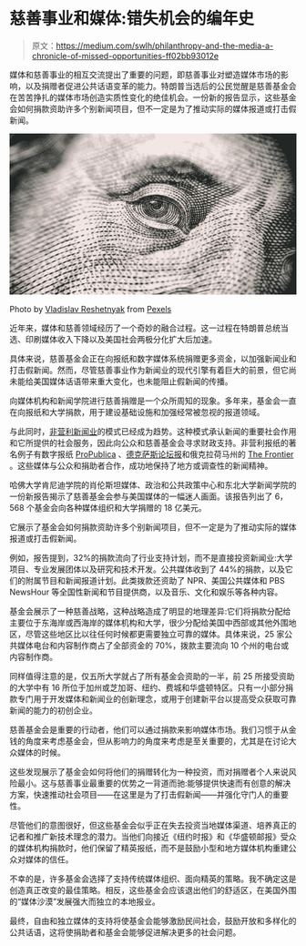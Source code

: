 # 慈善事业和媒体:错失机会的编年史

> 原文：<https://medium.com/swlh/philanthropy-and-the-media-a-chronicle-of-missed-opportunities-ff02bb93012e>

媒体和慈善事业的相互交流提出了重要的问题，即慈善事业对塑造媒体市场的影响，以及捐赠者促进公共话语变革的能力。特朗普当选后的公民觉醒是慈善基金会在苦苦挣扎的媒体市场创造实质性变化的绝佳机会。一份新的报告显示，这些基金会如何捐款资助许多个别新闻项目，但不一定是为了推动实际的媒体报道或打击假新闻。

![](img/34b2c2489949f92382846f735e40cf81.png)

Photo by [Vladislav Reshetnyak](https://www.pexels.com/@vladislav-reshetnyak-66283?utm_content=attributionCopyText&utm_medium=referral&utm_source=pexels) from [Pexels](https://www.pexels.com/photo/full-frame-shot-of-eye-251287/?utm_content=attributionCopyText&utm_medium=referral&utm_source=pexels)

近年来，媒体和慈善领域经历了一个奇妙的融合过程。这一过程在特朗普总统当选、印刷媒体收入下降以及美国社会两极分化扩大后加速。

具体来说，慈善基金会正在向报纸和数字媒体系统捐赠更多资金，以加强新闻业和打击假新闻。然而，尽管慈善事业作为新闻业的现代引擎有着巨大的前景，但它尚未能给美国媒体话语带来重大变化，也未能阻止假新闻的传播。

向媒体机构和新闻学院进行慈善捐赠是一个众所周知的现象。多年来，基金会一直在向报纸和大学捐款，用于建设基础设施和加强经常被忽视的报道领域。

与此同时，[非营利新闻业](/@shani_15622/the-curious-incident-of-nonprofit-journalism-b89af6624729?source=friends_link&sk=ac45540200792d9c5c82fa6f503c01d3)的模式已经成为趋势。这种模式承认新闻的重要社会作用和它所提供的社会服务，因此向公众和慈善基金会寻求财政支持。非营利报纸的著名例子有数字报纸 [ProPublica](https://www.propublica.org/) 、[德克萨斯论坛报](https://www.texastribune.org/)和俄克拉荷马州的 [The Frontier](https://www.readfrontier.org/) 。这些媒体与公众和捐助者合作，成功地保持了地方或调查性的新闻精神。

哈佛大学肯尼迪学院的肖伦斯坦媒体、政治和公共政策中心和东北大学新闻学院的一份新报告揭示了慈善基金会参与美国媒体的一幅迷人画面。该报告列出了 6，568 个基金会向各种媒体组织和大学捐赠的 18 亿美元。

它展示了基金会如何捐款资助许多个别新闻项目，但不一定是为了推动实际的媒体报道或打击假新闻。

例如，报告提到，32%的捐款流向了行业支持计划，而不是直接投资新闻业:大学项目、专业发展团体以及研究和技术开发。公共媒体收到了 44%的捐款，以及它们的附属节目和新闻报道计划。此类拨款还资助了 NPR、美国公共媒体和 PBS NewsHour 等全国性新闻和节目提供商，以及音乐、文化和娱乐等各种内容。

基金会展示了一种慈善战略，这种战略造成了明显的地理差异:它们将捐款分配给主要位于东海岸或西海岸的媒体机构和大学，很少分配给美国中西部或其他外围地区，尽管这些地区比以往任何时候都更需要独立可靠的媒体。具体来说，25 家公共媒体电台和内容制作商占了全部资金的 70%，拨款主要流向 10 个州的电台或内容制作商。

同样值得注意的是，仅五所大学就占了所有基金会资助的一半，前 25 所接受资助的大学中有 16 所位于加州或芝加哥、纽约、费城和华盛顿特区。只有一小部分捐款专门用于开发媒体和新闻业的创新理念，或用于创建新平台以提高受众获取可靠新闻的能力的初创企业。

慈善基金会是重要的行动者，他们可以通过捐款来影响媒体市场。我们习惯于从金钱的角度来考虑基金会，但从影响力的角度来考虑是至关重要的，尤其是在讨论大众媒体的时候。

这些发现展示了基金会如何将他们的捐赠转化为一种投资，而对捐赠者个人来说风险最小。这与慈善事业最重要的优势之一背道而驰:能够提供快速而有创意的解决方案，快速推动社会项目——在这里是为了打击假新闻——并强化守门人的重要性。

尽管他们的意图很好，但这些基金会似乎正在失去投资当地媒体渠道、培养真正的记者和推广新技术理念的潜力。当他们向接近《纽约时报》和《华盛顿邮报》受众的媒体机构捐款时，他们保留了精英报纸，而不是鼓励小型和地方媒体机构重建公众对媒体的信任。

不幸的是，许多基金会选择了支持传统媒体组织、面向精英的策略。我不确定这是创造真正改变的最佳策略。相反，这些基金会应该退出他们的舒适区，在美国外围的“媒体沙漠”发展强大而独立的本地报业。

最终，自由和独立媒体的支持将使基金会能够激励民间社会，鼓励开放和多样化的公共话语，这将使捐助者和基金会能够促进解决更多的社会问题。